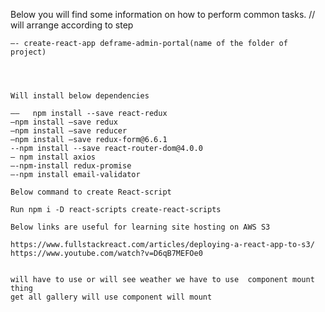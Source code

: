 Below you will find some information on how to perform common tasks.
// will arrange according to step

`````` —-   npm install -g create-react-app
—- create-react-app deframe-admin-portal(name of the folder of project)




Will install below dependencies

——   npm install --save react-redux
—npm install —save redux
—npm install —save reducer
—npm install —save redux-form@6.6.1
--npm install --save react-router-dom@4.0.0
— npm install axios
—-npm-install redux-promise
—-npm install email-validator

Below command to create React-script

Run npm i -D react-scripts create-react-scripts

Below links are useful for learning site hosting on AWS S3

https://www.fullstackreact.com/articles/deploying-a-react-app-to-s3/
https://www.youtube.com/watch?v=D6qB7MEFOe0


will have to use or will see weather we have to use  component mount  thing
get all gallery will use component will mount
